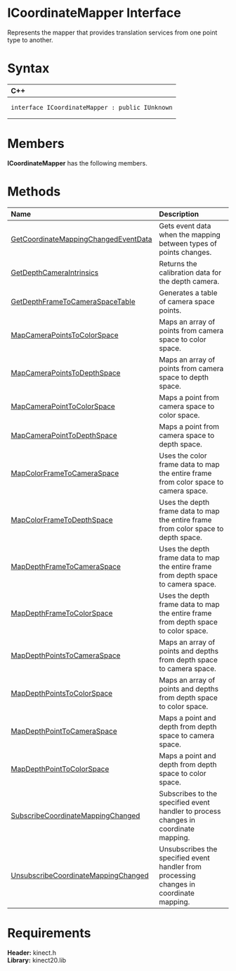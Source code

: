ICoordinateMapper Interface  
===========================  

Represents the mapper that provides translation services from one point type to another. <span id="syntaxSection"></span>

Syntax  
======  

<table>
<colgroup>
<col width="100%" />
</colgroup>
<thead>
<tr class="header">
<th align="left">C++</th>
</tr>
</thead>
<tbody>
<tr class="odd">
<td align="left"><pre><code>interface ICoordinateMapper : public IUnknown</code></pre></td>
</tr>
</tbody>
</table>

<span id="classMembersSection"></span>

Members  
=======  

**ICoordinateMapper** has the following members.  

<span id="publicmethodsSection"></span>

Methods  
=======  

<table>
<colgroup>
<col width="30%" />
<col width="60%" />
</colgroup>
<thead>
<tr class="header">
<th align="left">Name</th>
<th align="left">Description</th>
</tr>
</thead>
<tbody>
<tr class="odd">
<td align="left"><a href="ICoordinateMapper_Interface/Methods/GetCoordinateMappingChange.md">GetCoordinateMappingChangedEventData</a></td>
<td align="left">Gets event data when the mapping between types of points changes.</td>
</tr>
<tr class="even">
<td align="left"><a href="ICoordinateMapper_Interface/Methods/GetDepthCameraIntrinsics.md">GetDepthCameraIntrinsics</a></td>
<td align="left">Returns the calibration data for the depth camera.</td>
</tr>
<tr class="odd">
<td align="left"><a href="ICoordinateMapper_Interface/Methods/GetDepthFrameToCameraSpace.md">GetDepthFrameToCameraSpaceTable</a></td>
<td align="left">Generates a table of camera space points.</td>
</tr>
<tr class="even">
<td align="left"><a href="ICoordinateMapper_Interface/Methods/MapCameraPointsToColorSpace.md">MapCameraPointsToColorSpace</a></td>
<td align="left">Maps an array of points from camera space to color space.</td>
</tr>
<tr class="odd">
<td align="left"><a href="ICoordinateMapper_Interface/Methods/MapCameraPointsToDepthSpace.md">MapCameraPointsToDepthSpace</a></td>
<td align="left">Maps an array of points from camera space to depth space.</td>
</tr>
<tr class="even">
<td align="left"><a href="ICoordinateMapper_Interface/Methods/MapCameraPointToColorSpace.md">MapCameraPointToColorSpace</a></td>
<td align="left">Maps a point from camera space to color space.</td>
</tr>
<tr class="odd">
<td align="left"><a href="ICoordinateMapper_Interface/Methods/MapCameraPointToDepthSpace.md">MapCameraPointToDepthSpace</a></td>
<td align="left">Maps a point from camera space to depth space.</td>
</tr>
<tr class="even">
<td align="left"><a href="ICoordinateMapper_Interface/Methods/MapColorFrameToCameraSpace.md">MapColorFrameToCameraSpace</a></td>
<td align="left">Uses the color frame data to map the entire frame from color space to camera space.</td>
</tr>
<tr class="odd">
<td align="left"><a href="ICoordinateMapper_Interface/Methods/MapColorFrameToDepthSpace.md">MapColorFrameToDepthSpace</a></td>
<td align="left">Uses the depth frame data to map the entire frame from color space to depth space.</td>
</tr>
<tr class="even">
<td align="left"><a href="ICoordinateMapper_Interface/Methods/MapDepthFrameToCameraSpace.md">MapDepthFrameToCameraSpace</a></td>
<td align="left">Uses the depth frame data to map the entire frame from depth space to camera space.</td>
</tr>
<tr class="odd">
<td align="left"><a href="ICoordinateMapper_Interface/Methods/MapDepthFrameToColorSpace.md">MapDepthFrameToColorSpace</a></td>
<td align="left">Uses the depth frame data to map the entire frame from depth space to color space.</td>
</tr>
<tr class="even">
<td align="left"><a href="ICoordinateMapper_Interface/Methods/MapDepthPointsToCameraSpace.md">MapDepthPointsToCameraSpace</a></td>
<td align="left">Maps an array of points and depths from depth space to camera space.</td>
</tr>
<tr class="odd">
<td align="left"><a href="ICoordinateMapper_Interface/Methods/MapDepthPointsToColorSpace.md">MapDepthPointsToColorSpace</a></td>
<td align="left">Maps an array of points and depths from depth space to color space.</td>
</tr>
<tr class="even">
<td align="left"><a href="ICoordinateMapper_Interface/Methods/MapDepthPointToCameraSpace.md">MapDepthPointToCameraSpace</a></td>
<td align="left">Maps a point and depth from depth space to camera space.</td>
</tr>
<tr class="odd">
<td align="left"><a href="ICoordinateMapper_Interface/Methods/MapDepthPointToColorSpace.md">MapDepthPointToColorSpace</a></td>
<td align="left">Maps a point and depth from depth space to color space.</td>
</tr>
<tr class="even">
<td align="left"><a href="ICoordinateMapper_Interface/Methods/SubscribeCoordinateMapping.md">SubscribeCoordinateMappingChanged</a></td>
<td align="left">Subscribes to the specified event handler to process changes in coordinate mapping.</td>
</tr>
<tr class="odd">
<td align="left"><a href="ICoordinateMapper_Interface/Methods/UnsubscribeCoordinateMappi.md">UnsubscribeCoordinateMappingChanged</a></td>
<td align="left">Unsubscribes the specified event handler from processing changes in coordinate mapping.</td>
</tr>
</tbody>
</table>

<span id="requirements"></span>

Requirements  
============  

**Header:** kinect.h  
**Library:** kinect20.lib  



<!--Please do not edit the data in the comment block below.-->
<!--
TOCTitle : ICoordinateMapper Interface
RLTitle : ICoordinateMapper Interface
KeywordK : ICoordinateMapper interface, about
HelpPriority : 2
TopicType : apiref
KeywordF : ICoordinateMapper
KeywordF : Microsoft.Kinect.kinect.ICoordinateMapper
KeywordA : T:Microsoft.Kinect.kinect.ICoordinateMapper
AssetID : T:Microsoft.Kinect.kinect.ICoordinateMapper
Locale : en-us
CommunityContent : 1
APIType : Managed
APILocation : 
APIName : Microsoft.Kinect.kinect.ICoordinateMapper
TargetOS : Windows
TopicType : kbSyntax
DevLang : C++
DocSet : K4Wv2
ProjType : K4Wv2Proj
Technology : Kinect for Windows
Product : Kinect for Windows SDK v2
productversion : 20
-->
